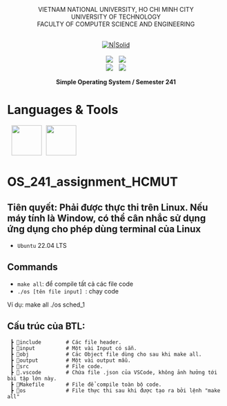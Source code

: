 <div align="center">
VIETNAM NATIONAL UNIVERSITY, HO CHI MINH CITY
<br />
UNIVERSITY OF TECHNOLOGY
<br />
FACULTY OF COMPUTER SCIENCE AND ENGINEERING
<br />
<br />

[![N|Solid](https://upload.wikimedia.org/wikipedia/commons/thumb/d/de/HCMUT_official_logo.png/238px-HCMUT_official_logo.png)](https://www.hcmut.edu.vn/vi)
<br />
<br />
<img src="https://img.shields.io/github/stars/toanvo4121/CSE-OperatingSystem_Assignments?color=white&logo=github">&emsp;<img src="https://img.shields.io/github/last-commit/minhlight1306/OS_241_assignment_HCMUT?color=blue">
<br />
<img src="https://img.shields.io/github/languages/top/minhlight1306/OS_241_assignment_HCMUT?color=yellow&logo=c&logoColor=yellow">&emsp;<img src="https://img.shields.io/github/repo-size/minhlight1306/
OS_241_assignment_HCMUT?color=orange&label=size&logo=git&logoColor=orange">
<br />

**Simple Operating System / Semester 241**
<br/>

</div>

# Languages & Tools

<img src="https://img.icons8.com/color/96/000000/c-programming.png" align="center" style="margin-left:10px;margin-bottom:5px;" width=70px/><img src="https://img.icons8.com/color/96/000000/linux--v1.png" align="center" style="margin-left:10px;margin-bottom:5px;" width=70px/>

# OS_241_assignment_HCMUT

## Tiên quyết: Phải được thực thi trên Linux. Nếu máy tính là Window, có thể cân nhắc sử dụng ứng dụng cho phép dùng terminal của Linux
- `Ubuntu` 22.04 LTS
  
## Commands
- `make all`: để compile tất cả các file code
- `./os [tên file input] `: chạy code  

Ví dụ:
make all
./os sched_1


## Cấu trúc của BTL:
```
 ┣ 📂include        # Các file header.
 ┣ 📂input          # Một vài Input có sẵn.
 ┣ 📂obj            # Các Object file dùng cho sau khi make all.
 ┣ 📂output         # Một vài output mẫu.
 ┣ 📂src            # File code.
 ┣ 📂.vscode        # Chứa file .json của VSCode, không ảnh hưởng tới bài tập lớn này.
 ┣ 📜Makefile       # File để compile toàn bộ code.
 ┣ 📜os             # File thực thi sau khi được tạo ra bởi lệnh "make all"
```

